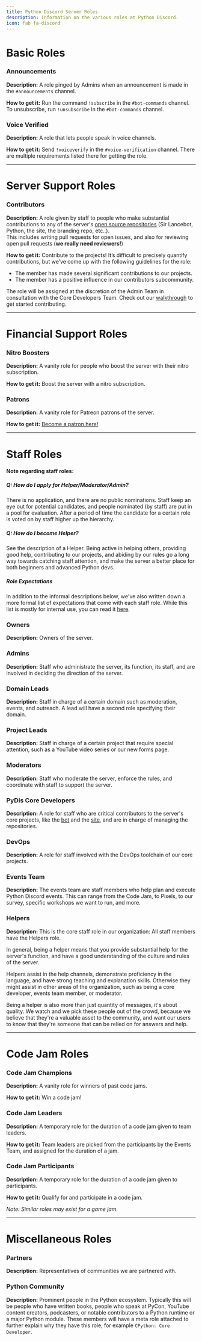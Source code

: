 ```yaml
---
title: Python Discord Server Roles
description: Information on the various roles at Python Discord.
icon: fab fa-discord
---
```


# Basic Roles

### <span class="fas fa-circle" style="color:#6e6e6e"></span> Announcements
**Description:** A role pinged by Admins when an announcement is made in the `#announcements` channel.

**How to get it:** Run the command `!subscribe` in the `#bot-commands` channel.
To unsubscribe, run `!unsubscribe` in the `#bot-commands` channel.


### <span class="fas fa-circle" style="color:#6e6e6e"></span> Voice Verified
**Description:** A role that lets people speak in voice channels.

**How to get it:** Send `!voiceverify` in the `#voice-verification` channel.
There are multiple requirements listed there for getting the role.

---

# Server Support Roles

### <span class="fas fa-circle" style="color:#55cc6c"></span> Contributors
**Description:** A role given by staff to people who make substantial contributions to any of the server's [open source repositories](https://github.com/python-discord/) (Sir Lancebot, Python, the site, the branding repo, etc..).<br>
This includes writing pull requests for open issues, and also for reviewing open pull requests (**we really need reviewers!**)

**How to get it:** Contribute to the projects!
It’s difficult to precisely quantify contributions, but we’ve come up with the following guidelines for the role:

- The member has made several significant contributions to our projects.
- The member has a positive influence in our contributors subcommunity.

The role will be assigned at the discretion of the Admin Team in consultation with the Core Developers Team. Check out our [walkthrough](/pages/contributing/) to get started contributing.

---

# Financial Support Roles

### <span class="fas fa-circle" style="color:#46e6e8"></span> Nitro Boosters
**Description:** A vanity role for people who boost the server with their nitro subscription.

**How to get it:** Boost the server with a nitro subscription.


### <span class="fas fa-circle" style="color:#46e6e8"></span> <span class="fas fa-circle" style="color:#3e7be9"></span> <span class="fas fa-circle" style="color:#2a82bd"></span> Patrons
**Description:** A vanity role for Patreon patrons of the server.

**How to get it:** [Become a patron here!](https://www.patreon.com/python_discord)

---

# Staff Roles
#### Note regarding staff roles:
##### Q: How do I apply for Helper/Moderator/Admin?
There is no application, and there are no public nominations. Staff keep an eye out for potential candidates, and people nominated (by staff) are put in a pool for evaluation. After a period of time the candidate for a certain role is voted on by staff higher up the hierarchy.

##### Q: How do I become Helper?
See the description of a Helper. Being active in helping others, providing good help, contributing to our projects, and abiding by our rules go a long way towards catching staff attention, and make the server a better place for both beginners and advanced Python devs.

##### Role Expectations
In addition to the informal descriptions below, we've also written down a more formal list of expectations that come with each staff role. While this list is mostly for internal use, you can read it [here](/pages/server-info/staff-role-expectations/).

### <span class="fas fa-circle" style="color:#f85950"></span> Owners
**Description:** Owners of the server.

### <span class="fas fa-circle" style="color:#ff784d"></span> Admins
**Description:** Staff who administrate the server, its function, its staff, and are involved in deciding the direction of the server.

### <span class="fas fa-circle" style="color:#1abc9c"></span> Domain Leads
**Description:** Staff in charge of a certain domain such as moderation, events, and outreach. A lead will have a second role specifying their domain.

### <span class="fas fa-circle" style="color:#00aeb4"></span> Project Leads
**Description:** Staff in charge of a certain project that require special attention, such as a YouTube video series or our new forms page.

### <span class="fas fa-circle" style="color:#ff9f1b"></span> Moderators
**Description:** Staff who moderate the server, enforce the rules, and coordinate with staff to support the server.

### <span class="fas fa-circle" style="color:#a1d1ff"></span> PyDis Core Developers
**Description:** A role for staff who are critical contributors to the server's core projects, like the [bot](https://github.com/python-discord/bot) and the [site](https://github.com/python-discord/site), and are in charge of managing the repositories.

### <span class="fas fa-circle" style="color:#a1d1ff"></span> DevOps
**Description:** A role for staff involved with the DevOps toolchain of our core projects.

### <span class="fas fa-circle" style="color:#7de29c"></span> Events Team
**Description:** The events team are staff members who help plan and execute Python Discord events. This can range from the Code Jam, to Pixels, to our survey, specific workshops we want to run, and more.

### <span class="fas fa-circle" style="color:#eecd36"></span> Helpers
**Description:** This is the core staff role in our organization: All staff members have the Helpers role.

In general, being a helper means that you provide substantial help for the server's function, and have a good understanding of the culture and rules of the server.

Helpers assist in the help channels, demonstrate proficiency in the language, and have strong teaching and explanation skills.
Otherwise they might assist in other areas of the organization, such as being a core developer, events team member, or moderator.

Being a helper is also more than just quantity of messages, it's about quality. We watch and we pick these people out of the crowd, because we believe that they're a valuable asset to the community, and want our users to know that they're someone that can be relied on for answers and help.

---

# Code Jam Roles
### <span class="fas fa-circle" style="color:#f87dc8"></span> Code Jam Champions
**Description:** A vanity role for winners of past code jams.

**How to get it:** Win a code jam!


### <span class="fas fa-circle" style="color:#28866c"></span> Code Jam Leaders
**Description:** A temporary role for the duration of a code jam given to team leaders.

**How to get it:** Team leaders are picked from the participants by the Events Team, and assigned for the duration of a jam.


### <span class="fas fa-circle" style="color:#229939"></span> Code Jam Participants
**Description:** A temporary role for the duration of a code jam given to participants.

**How to get it:** Qualify for and participate in a code jam.

*Note: Similar roles may exist for a game jam.*


---

# Miscellaneous Roles

### <span class="fas fa-circle" style="color:#9f3fee"></span> Partners
**Description:** Representatives of communities we are partnered with.

### <span class="fas fa-circle" style="color:#c77cfa"></span> Python Community
**Description:** Prominent people in the Python ecosystem.
Typically this will be people who have written books, people who speak at PyCon, YouTube content creators, podcasters, or notable contributors to a Python runtime or a major Python module.
These members will have a meta role attached to further explain why they have this role, for example `CPython: Core Developer`.
